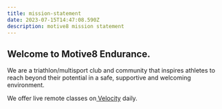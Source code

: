 ```yaml
---
title: mission-statement
date: 2023-07-15T14:47:08.590Z
description: motive8 mission statement
---
```

## Welcome to Motive8 Endurance. 

We are a triathlon/multisport club and community that inspires athletes to reach beyond their potential in a safe, supportive and welcoming environment.

We offer live remote classes on[ Velocity](https://app.vqvelocity.com/) daily.